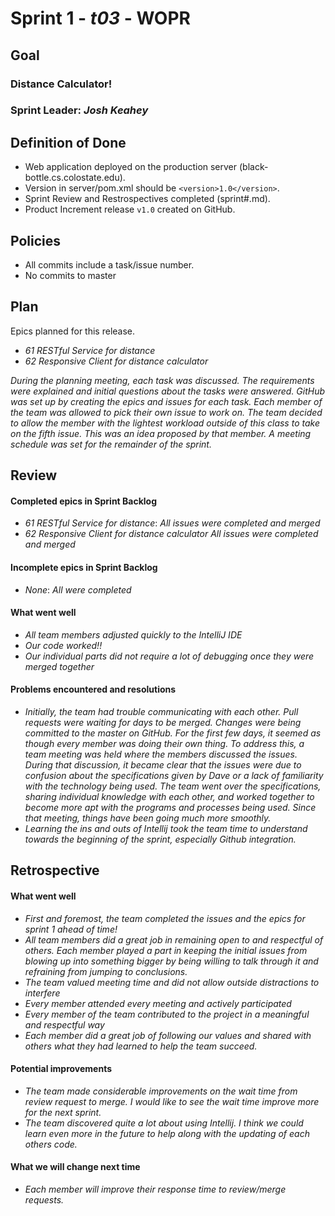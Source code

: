 # Sprint 1 - *t03* - **WOPR**

## Goal

### Distance Calculator!
### Sprint Leader: *Josh Keahey*

## Definition of Done

* Web application deployed on the production server (black-bottle.cs.colostate.edu).
* Version in server/pom.xml should be `<version>1.0</version>`.
* Sprint Review and Restrospectives completed (sprint#.md).
* Product Increment release `v1.0` created on GitHub.

## Policies

* All commits include a task/issue number.
* No commits to master

## Plan

Epics planned for this release.

* *61 RESTful Service for distance*
* *62 Responsive Client for distance calculator*

*During the planning meeting, each task was discussed. The requirements 
were explained and initial questions about the tasks were answered. GitHub 
was set up by creating the epics and issues for each task. Each member of the 
team was allowed to pick their own issue to work on. The team decided to allow 
the member with the lightest workload outside of this class to take on the fifth 
issue. This was an idea proposed by that member. A meeting schedule was set for 
the remainder of the sprint.*

## Review

#### Completed epics in Sprint Backlog 
* *61 RESTful Service for distance*:  *All issues were completed and merged*
* *62 Responsive Client for distance calculator* *All issues were completed and merged*

#### Incomplete epics in Sprint Backlog 
* *None*: *All were completed*

#### What went well
* *All team members adjusted quickly to the IntelliJ IDE*
* *Our code worked!!*
* *Our individual parts did not require a lot of debugging once they were merged together*

#### Problems encountered and resolutions
* *Initially, the team had trouble communicating with each other. Pull requests were waiting for 
days to be merged. Changes were being committed to the master on GitHub. For the first few days,
it seemed as though every member was doing their own thing. To address this, a team meeting was 
held where the members discussed the issues. During that discussion, it became clear that the 
issues were due to confusion about the specifications given by Dave or a lack of familiarity with
the technology being used. The team went over the specifications, sharing individual knowledge with 
each other, and worked together to become more apt with the programs and processes being used.
Since that meeting, things have been going much more smoothly.*
* *Learning the ins and outs of Intellij took the team time to understand towards the beginning of
the sprint, especially Github integration.*

## Retrospective

#### What went well
* *First and foremost, the team completed the issues and the epics for sprint 1 ahead of time!*
* *All team members did a great job in remaining open to and respectful of others. Each member
played a part in keeping the initial issues from blowing up into something bigger by being willing
to talk through it and refraining from jumping to conclusions.*
* *The team valued meeting time and did not allow outside distractions to interfere*
* *Every member attended every meeting and actively participated*
* *Every member of the team contributed to the project in a meaningful and respectful way*
* *Each member did a great job of following our values and shared with others what they had learned to help the team succeed.*

#### Potential improvements
* *The team made considerable improvements on the wait time from review request to merge. I would 
like to see the wait time improve more for the next sprint.*
* *The team discovered quite a lot about using Intellij. I think we could learn even more in the 
future to help along with the updating of each others code.*

#### What we will change next time
* *Each member will improve their response time to review/merge requests.*
